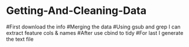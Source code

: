 # Getting-And-Cleaning-Data
#First download the info
#Merging the data
#Using gsub and grep I can extract feature cols & names
#After use cbind to tidy
#For last I generate the text file
